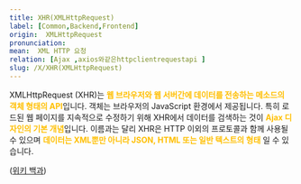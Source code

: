 ```yaml
---
title: XHR(XMLHttpRequest)
label: [Common,Backend,Frontend]
origin:  XMLHttpRequest
pronunciation: 
mean:  XML HTTP 요청
relation: [Ajax ,axios와같은httpclientrequestapi ]
slug: /X/XHR(XMLHttpRequest)
---
```


<content>

<p>XMLHttpRequest (XHR)는 <span style="color:#FFBF00; font-weight:bold;">웹 브라우저와 웹 서버간에 데이터를 전송하는 메소드의 객체 형태의 API</span>입니다. 객체는 브라우저의 JavaScript 환경에서 제공됩니다. 특히 로드된 웹 페이지를 지속적으로 수정하기 위해 XHR에서 데이터를 검색하는 것이 <span style="color:#FFBF00; font-weight:bold;">Ajax 디자인의 기본 개념</span>입니다. 이름과는 달리 XHR은 HTTP 이외의 프로토콜과 함께 사용될 수 있으며 <span style="color:#FFBF00; font-weight:bold;">데이터는 XML뿐만 아니라 JSON, HTML 또는 일반 텍스트의 형태</span> 일 수 있습니다.</p>
<p>(<a href="https://en.wikipedia.org/wiki/XMLHttpRequest">위키 백과</a>)</p>

</content>
